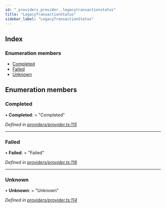 ```yaml
---
id: "_providers_provider_.legacytransactionstatus"
title: "LegacyTransactionStatus"
sidebar_label: "LegacyTransactionStatus"
---
```


## Index

### Enumeration members

* [Completed](_providers_provider_.legacytransactionstatus.md#completed)
* [Failed](_providers_provider_.legacytransactionstatus.md#failed)
* [Unknown](_providers_provider_.legacytransactionstatus.md#unknown)

## Enumeration members

###  Completed

• **Completed**: = "Completed"

*Defined in [providers/provider.ts:115](https://github.com/nearprotocol/nearlib/blob/5640fe9/src.ts/providers/provider.ts#L115)*

___

###  Failed

• **Failed**: = "Failed"

*Defined in [providers/provider.ts:116](https://github.com/nearprotocol/nearlib/blob/5640fe9/src.ts/providers/provider.ts#L116)*

___

###  Unknown

• **Unknown**: = "Unknown"

*Defined in [providers/provider.ts:114](https://github.com/nearprotocol/nearlib/blob/5640fe9/src.ts/providers/provider.ts#L114)*
